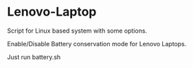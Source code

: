 # Lenovo-Laptop

Script for Linux based system with some options.

Enable/Disable Battery conservation mode for Lenovo Laptops.

Just run battery.sh
